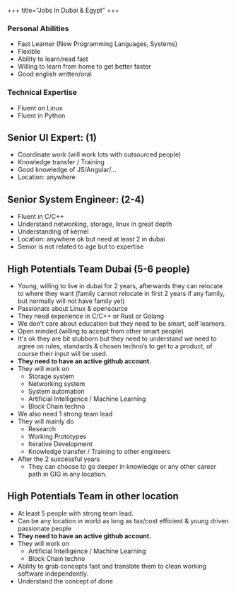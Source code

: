 +++
  title="Jobs In Dubai & Egypt"
+++
### Personal Abilities
* Fast Learner (New Programming Languages, Systems)
* Flexible
* Ability to learn/read fast
* Willing to learn from home to get better faster
* Good english written/oral

### Technical Expertise
* Fluent on Linux
* Fluent in Python

## **Senior UI Expert:** (1)
* Coordinate work (will work lots with outsourced people)
* Knowledge transfer / Training
* Good knowledge of JS/Angular/…
* Location: anywhere

## **Senior System Engineer:** (2-4)
* Fluent in C/C++
* Understand networking, storage, linux in great depth
* Understanding of kernel
* Location: anywhere ok but need at least 2 in dubai
* Senior is not related to age but to expertise

## **High Potentials Team Dubai** (5-6 people)
* Young, willing to live in dubai for 2 years, afterwards they can relocate to where they want
(family cannot relocate in first 2 years if any family, but normally will not have family yet)
* Passionate about Linux & opensource
* They need experience in C/C++ or Rust or Golang
* We don’t care about education but they need to be smart, self learners.
* Open minded (willing to accept from other smart people)
* It's ok they are bit stubborn but they need to understand we need to agree on rules, standards & chosen techno’s to get to a product, of course their input will be used.
* **They need to have an active github account.**
* They will work on
  - Storage system
  - Networking system
  - System automation
  - Artificial Intelligence / Machine Learning
  - Block Chain techno
* We also need 1 strong team lead
* They will mainly do
  - Research
  - Working Prototypes
  - Iterative Development
  - Knowledge transfer / Training to other engineers
* After the 2 successful years
  - They can choose to go deeper in knowledge or any other career path in GIG in any location.

## **High Potentials Team in other location**
* At least 5 people with strong team lead.
* Can be any location in world as long as tax/cost efficient & young driven passionate people
* **They need to have an active github account.**
* They will work on
  - Artificial Intelligence / Machine Learning
  - Block Chain techno
* Ability to grab concepts fast and translate them to clean working software independently.
* Understand the concept of done
